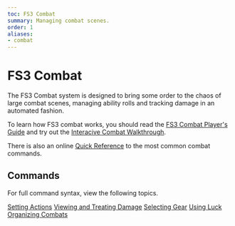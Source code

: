 ```yaml
---
toc: FS3 Combat
summary: Managing combat scenes.
order: 1
aliases:
- combat
---
```

# FS3 Combat

The FS3 Combat system is designed to bring some order to the chaos of large combat scenes, managing ability rolls and tracking damage in an automated fashion. 

To learn how FS3 combat works, you should read the [FS3 Combat Player's Guide](http://aresmush.com/fs3/fs3-3/combat) and try out the [Interacive Combat Walkthrough](http://aresmush.com/fs3/fs3-3/combat-walkthrough).

There is also an online [Quick Reference](http://aresmush.com/fs3/fs3-3/combat-quickref) to the most common combat commands.

## Commands

For full command syntax, view the following topics.

[Setting Actions](/help/fs3combat/combat_actions)
[Viewing and Treating Damage](/help/fs3combat/damage)
[Selecting Gear](/help/fs3combat/gear)
[Using Luck](/help/fs3combat/combat_luck)
[Organizing Combats](/help/fs3combat/combat_org)
